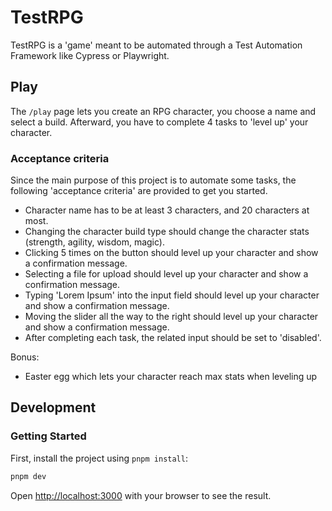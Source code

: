 # TestRPG

TestRPG is a 'game' meant to be automated through a Test Automation Framework like Cypress or Playwright.

## Play

The `/play` page lets you create an RPG character, you choose a name and select a build. Afterward, you have to complete
4 tasks to 'level up' your character.

### Acceptance criteria

Since the main purpose of this project is to automate some tasks, the following 'acceptance criteria' are provided
to get you started.

* Character name has to be at least 3 characters, and 20 characters at most.
* Changing the character build type should change the character stats (strength, agility, wisdom, magic).
* Clicking 5 times on the button should level up your character and show a confirmation message.
* Selecting a file for upload should level up your character and show a confirmation message.
* Typing 'Lorem Ipsum' into the input field should level up your character and show a confirmation message.
* Moving the slider all the way to the right should level up your character and show a confirmation message.
* After completing each task, the related input should be set to 'disabled'.

Bonus:
* Easter egg which lets your character reach max stats when leveling up

## Development

### Getting Started

First, install the project using `pnpm install`:

```bash
pnpm dev
```

Open [http://localhost:3000](http://localhost:3000) with your browser to see the result.
